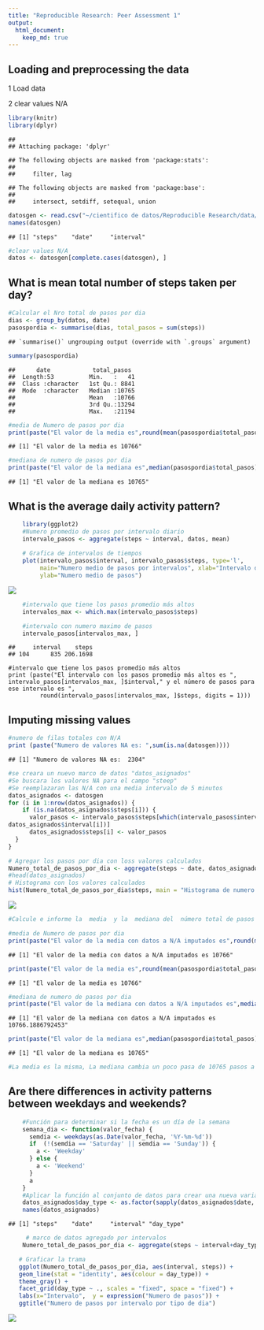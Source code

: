 ```yaml
---
title: "Reproducible Research: Peer Assessment 1"
output: 
  html_document:
    keep_md: true
---
```



## Loading and preprocessing the data

1 Load data

2 clear values N/A


```r
library(knitr)
library(dplyr)
```

```
## 
## Attaching package: 'dplyr'
```

```
## The following objects are masked from 'package:stats':
## 
##     filter, lag
```

```
## The following objects are masked from 'package:base':
## 
##     intersect, setdiff, setequal, union
```

```r
datosgen <- read.csv("~/cientifico de datos/Reproducible Research/data/activity.csv",header = TRUE  )
names(datosgen)
```

```
## [1] "steps"    "date"     "interval"
```

```r
#clear values N/A
datos <- datosgen[complete.cases(datosgen), ]
```

## What is mean total number of steps taken per day?

```r
#Calcular el Nro total de pasos por dia
dias <- group_by(datos, date)
pasospordia <- summarise(dias, total_pasos = sum(steps))
```

```
## `summarise()` ungrouping output (override with `.groups` argument)
```

```r
summary(pasospordia)
```

```
##      date            total_pasos   
##  Length:53          Min.   :   41  
##  Class :character   1st Qu.: 8841  
##  Mode  :character   Median :10765  
##                     Mean   :10766  
##                     3rd Qu.:13294  
##                     Max.   :21194
```

```r
#media de Numero de pasos por dia
print(paste("El valor de la media es",round(mean(pasospordia$total_pasos,digits = 1))))
```

```
## [1] "El valor de la media es 10766"
```

```r
#mediana de numero de pasos por dia
print(paste("El valor de la mediana es",median(pasospordia$total_pasos)))
```

```
## [1] "El valor de la mediana es 10765"
```

## What is the average daily activity pattern?

```r
    library(ggplot2)
    #Numero promedio de pasos por intervalo diario
    intervalo_pasos <- aggregate(steps ~ interval, datos, mean)
    
    # Grafica de intervalos de tiempos 
    plot(intervalo_pasos$interval, intervalo_pasos$steps, type='l', 
         main="Numero medio de pasos por intervalos", xlab="Intervalo de Tiempo", 
         ylab="Numero medio de pasos")
```

![](PA1_template_files/figure-html/unnamed-chunk-3-1.png)<!-- -->

```r
    #intervalo que tiene los pasos promedio más altos
    intervalos_max <- which.max(intervalo_pasos$steps)

    #intervalo con numero maximo de pasos
    intervalo_pasos[intervalos_max, ]
```

```
##     interval    steps
## 104      835 206.1698
```

    #intervalo que tiene los pasos promedio más altos
    print (paste("El intervalo con los pasos promedio más altos es ",   intervalo_pasos[intervalos_max, ]$interval," y el número de pasos para ese intervalo es ",
             round(intervalo_pasos[intervalos_max, ]$steps, digits = 1)))


## Imputing missing values

```r
#numero de filas totales con N/A
print (paste("Numero de valores NA es: ",sum(is.na(datosgen))))
```

```
## [1] "Numero de valores NA es:  2304"
```

```r
#se creara un nuevo marco de datos "datos_asignados"
#Se buscara los valores NA para el campo "steep"
#Se reemplazaran las N/A con una media intervalo de 5 minutos
datos_asignados <- datosgen
for (i in 1:nrow(datos_asignados)) {
    if (is.na(datos_asignados$steps[i])) {
      valor_pasos <- intervalo_pasos$steps[which(intervalo_pasos$interval ==
datos_asignados$interval[i])]
      datos_asignados$steps[i] <- valor_pasos
  }
}

# Agregar los pasos por dia con loss valores calculados
Numero_total_de_pasos_por_dia <- aggregate(steps ~ date, datos_asignados, sum)
#head(datos_asignados)
# Histograma con los valores calculados
hist(Numero_total_de_pasos_por_dia$steps, main = "Histograma de numero total de pasos por dia Imputados", xlab = "Pasos por dia")
```

![](PA1_template_files/figure-html/unnamed-chunk-4-1.png)<!-- -->

```r
#Calcule e informe la  media  y la  mediana del  número total de pasos dados por día

#media de Numero de pasos por dia
print(paste("El valor de la media con datos a N/A imputados es",round(mean(Numero_total_de_pasos_por_dia$steps,digits = 1))))
```

```
## [1] "El valor de la media con datos a N/A imputados es 10766"
```

```r
print(paste("El valor de la media es",round(mean(pasospordia$total_pasos,digits = 1))))
```

```
## [1] "El valor de la media es 10766"
```

```r
#mediana de numero de pasos por dia
print(paste("El valor de la mediana con datos a N/A imputados es",median(Numero_total_de_pasos_por_dia$steps)))
```

```
## [1] "El valor de la mediana con datos a N/A imputados es 10766.1886792453"
```

```r
print(paste("El valor de la mediana es",median(pasospordia$total_pasos)))
```

```
## [1] "El valor de la mediana es 10765"
```

```r
#La media es la misma, La mediana cambia un poco pasa de 10765 pasos a 10766,18 pasos al asignar valores a N/A
```




## Are there differences in activity patterns between weekdays and weekends?


```r
    #Función para determinar si la fecha es un día de la semana
    semana_dia <- function(valor_fecha) {
      semdia <- weekdays(as.Date(valor_fecha, '%Y-%m-%d'))
      if  (!(semdia == 'Saturday' || semdia == 'Sunday')) {
        a <- 'Weekday'
      } else {
        a <- 'Weekend'
      }
      a
    }
    #Aplicar la función al conjunto de datos para crear una nueva variable de tipo de día
    datos_asignados$day_type <- as.factor(sapply(datos_asignados$date, semana_dia))
    names(datos_asignados)
```

```
## [1] "steps"    "date"     "interval" "day_type"
```

```r
     # marco de datos agregado por intervalos
    Numero_total_de_pasos_por_dia <- aggregate(steps ~ interval+day_type, datos_asignados,     mean)

   # Graficar la trama
   ggplot(Numero_total_de_pasos_por_dia, aes(interval, steps)) +
   geom_line(stat = "identity", aes(colour = day_type)) + 
   theme_gray() +
   facet_grid(day_type ~ ., scales = "fixed", space = "fixed") + 
   labs(x="Intervalo",  y = expression("Numero de pasos")) +
   ggtitle("Numero de pasos por intervalo por tipo de dia")
```

![](PA1_template_files/figure-html/unnamed-chunk-5-1.png)<!-- -->
